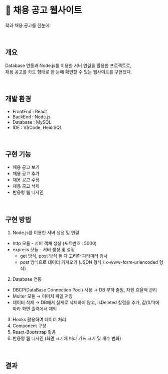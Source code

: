 # 🪪 채용 공고 웹사이트
학과 채용 공고를 한눈에!

<br />

## 개요
Database 연동과 Node.js를 이용한 서버 연결을 활용한 프로젝트로, <br />
채용 공고를 카드 형태로 한 눈에 확인할 수 있는 웹사이트를 구현했다.

<br />

## 개발 환경
- FrontEnd : React
- BackEnd : Node.js
- Database : MySQL
- IDE : VSCode, HeidiSQL

<br />

## 구현 기능
- 채용 공고 보기
- 채용 공고 추가
- 채용 공고 수정
- 채용 공고 삭제
- 반응형 웹 디자인

<br />

## 구현 방법
1. Node.js를 이용한 서버 생성 및 연결
- http 모듈 - 서버 객체 생성 (포트번호 : 5000)
- express 모듈 - 서버 생성 및 설정
   - get 방식, post 방식 둘 다 고려한 파라미터 검사
   - post 방식으로 데이터 가져오기 (JSON 형식 / x-www-form-urlencoded 형식)
2. Database 연동
- DBCP(DataBase Connection Pool) 사용 → DB 부하 줄임, 자원 효율적 관리
- Multer 모듈 → 이미지 파일 저장
- 데이터 삭제 → DB에서 실제로 삭제하지 않고, isDeleted 칼럼을 추가, 값(0/1)에 따라 화면 출력에서 제외
3. Hooks 활용하여 데이터 처리
4. Component 구성
5. React-Bootstrap 활용
6. 반응형 웹 디자인 (화면 크기에 따라 카드 크기 및 개수 변화)

<br />

## 결과
